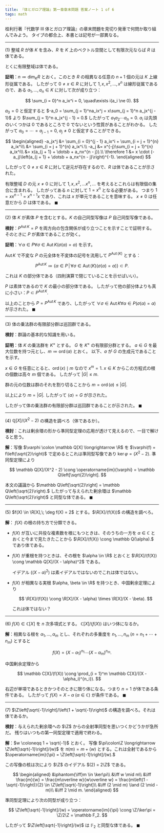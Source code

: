 ```yaml
---
title: 『体とガロア理論』第一章章末問題 答案ノート 1 of 6
tags: math
---
```


桂利行著『代数学 III 体とガロア理論』の章末問題を見切り発車で何問か取り組んでみよう。
タイプの都合上、本書とは記号が一部異なる。

----

$(1)$ 整域 $R$ が体 $K$ を含み、$R$ を $K$ 上のベクトル空間として有限次元ならば $R$ は体である。

とくに有限整域は体である。

**証明**：$n \coloneqq \dim_KR$ とおく。このとき $R$ の相異なる任意の $n + 1$ 個の元は $K$ 上線形従属である。
したがって $0 \ne x \in R$ に対して $1, x, x^2, \dotsc, x^n$
は線形従属であるので、ある $a_1, \dotsc, a_n \in K$ に対して次が成り立つ：

$$
\sum_{i = 0}^n a_ix^i = 0,
\quad\exists i(a_i \ne 0).
$$

$a_0 = 0$ と仮定すると $-a_0 = \sum_{j = 1}^na_ix^j = x\sum_{j = 1}^n a_jx^{j - 1}$ より
$\sum_{j = 1}^n a_jx^{j - 1} = 0.$ したがって $a_1a_2\dotsm a_n = 0.$
$a_i$ は先頭のいくつかは $0$ であるところで $0$ でないという性質があることがわかる。
したがって $a_0 = \dotsb = a_{j - 1} = 0,\;a_j \ne 0$ と仮定することができる。

$$
\begin{aligned}
-a_jx^j &= \sum_{i = 0}^{j - 1} a_ix^i + \sum_{i = j + 1}^{n} a_ix^i\\
&= \sum_{i = j + 1}^{n} a_ix^i.\\
-a_j &= x^{-j}\sum_{i = j + 1}^{n} a_ix^i\\
&= x(a_{j + 1} + \dotsb + a_nx^{n - j}).\\
\therefore 1 &= x \cdot (-a_j)\left(a_{j + 1} + \dotsb + a_nx^{n - j}\right)^{-1}.
\end{aligned}
$$

したがって $0 \ne x \in R$ に対して逆元が存在するので、$R$ は体であることが示された。

有限整域 $D$ の元 $x \ne 0$ に対して $1, x, x^2, \dotsc x^n, \dotsc$ を考えるとこれらは有限個の集合に含まれる。
したがってある $n$ に対して $1 = x^n$ となる必要がある。
つまり $1 = xx^{n-1} = x^{n-1}x$ であり、これは $x$ が単元であることを意味する。
$x \ne 0$ は任意だから $D$ は体である。
$\blacksquare$

----

$(2)$ 体 $K$ が素体 $P$ を含むとする。$K$ の自己同型写像は $P$ 自己同型写像である。

**検討**：$P^{\operatorname{Aut}K} = P$ を両方向の包含関係が成り立つことを示すことで証明する。
そのときに $P$ が素体であることが効く。

**証明**：$\forall \alpha \in P\forall \sigma \in \operatorname{Aut}K(\sigma(\alpha) = \alpha)$ を示す。

$\operatorname{Aut}K$ で不変な $P$ の元全体を不変体の記号を流用して $P^{\operatorname{Aut}(K)}$ とする：

$$
P^{\operatorname{Aut}K} \coloneqq \{ \alpha \in P\,|\,\forall \sigma \in \operatorname{Aut}(K)(\sigma(\alpha) = \alpha)\} \subset P.
$$

これは $K$ の部分体である（四則演算で閉じていることを示せばいい）。

$P$ は素体であるので $K$ の最小の部分体である。
したがって他の部分体よりも真に小さい：$P \subset P^{\operatorname{Aut}K}.$

以上のことから $P = P^{\operatorname{Aut}K}$ であり、したがって
$\forall \sigma \in \operatorname{Aut}K \forall \alpha \in P(\sigma(\alpha) = \alpha)$ が示された。
$\blacksquare$

----

$(3)$ 体の乗法群の有限部分群は巡回群である。

**検討**：群論の基本的な知識を用いる。

**証明**：体 $K$ の乗法群を $K^\times$ とする。
$G$ を $K^\times$ の有限部分群とする。
$a \in G$ を最大位数を持つ元とし、$m \coloneqq \operatorname{ord}(a)$ とおく。
以下、$a$ が $G$ の生成元であることを示す。

$x \in G$ を任意にとると、$\operatorname{ord}(x) \mid m$ なので $x^m = 1.$
$x \in K$ からこの方程式の根の個数は高々 $m$ 個である。
したがって $\lvert G \rvert \le m.$

群の元の位数は群のそれを割り切ることから $m = \operatorname{ord}(a) \le \lvert G \rvert.$

以上により $m = \lvert G \rvert.$ したがって $\langle a \rangle = G$
が示された。

したがって体の乗法群の有限部分群は巡回群であることが示された。
$\blacksquare$

----

$(4)$ $\mathbb Q[X]/(X^2 - 2)$ の構造を調べろ（体であるか）。

**検討**：これは剰余環の形から準同型定理の応用が透けて見えるので、一目で解けると思う。

**解**：写像 $\varphi \colon \mathbb Q[X] \longrightarrow \R$ を
$\varphi(f) = f\left(\sqrt{2}\right)$ で定めるとこれは準同型写像であり $\ker\varphi = (X^2 - 2).$
準同型定理により

$$
\mathbb Q[X]/(X^2 - 2) \cong \operatorname{im}{\varphi} = \mathbb Q\left[\sqrt{2}\right].
$$

本文の議論から $\mathbb Q\left[\sqrt{2}\right] = \mathbb Q\left(\sqrt{2}\right).$
したがって与えられた剰余環は $\mathbb Q\left(\sqrt{2}\right)$ と同型な体である。
$\blacksquare$

----

$(5)$ $f(X) \in \R[X],\; \deg f(X) = 2$ とする。$\R[X]/(f(X))$ の構造を調べろ。

**解**： $f(X)$ の根の持ち方で分類できる。

* $f(X)$ が互いに共役な複素数を根にもつときは、そのうちの一方を $\alpha \in \mathbb C$ とおくと今まで見たきたことから
  $\R[X]/(f(X)) \cong \mathbb Q(\alpha).$ であり体である。
* $f(X)$ が重根を持つときは、その根を $\alpha \in \R$ とおくと
  $\R[X]/(f(X)) \cong \mathbb Q[X]/(X - \alpha)^2$ である。

  イデアル $((X - \alpha)^2)$ は素イデアルではないのでこれは体ではない。
* $f(X)$ が相異なる実根 $\alpha, \beta \in \R$ を持つとき、中国剰余定理により

  $$
  \R[X]/(f(X)) \cong \R[X]/(X - \alpha) \times \R[X]/(X - \beta).
  $$

  これは体ではない？

----

$(6)$ $f(X) \in \mathbb C[X]$ を $n$ 次多項式とする。
$\mathbb C[X]/(f(X))$ はいつ体になるか。

**解**：相異なる根を $\alpha_1, \dotsc, \alpha_m$ とし、それぞれの多重度を
$n_1, \dotsc, n_m\;(n = n_1 + \dotsb + n_m)$ とすると

$$
f(X) = (X - \alpha_1)^{n_1} \dotsm (X - \alpha_m)^{n_m}.
$$

中国剰余定理から

$$
\mathbb C[X]/(f(X)) \cong \prod_{i = 1}^m
\mathbb C[X]/((X - \alpha_i)^{n_i}).
$$

右辺が単項であるときかつそのときに限り体になる。つまり $n = 1$ が体である条件である。
したがって $f(X) = X - \alpha\;(\alpha \in \mathbb C)$ が条件である。
$\blacksquare$

----

$(7)$ $\Z\left[\sqrt{-1}\right]/\left(1 + \sqrt{-1}\right)$ の構造を調べろ。それは体であるか。

**検討**：与えられた剰余環への $\Z$ からの全射準同型を思いつくかどうかが急所だ。
残りはいつもの第一同型定理で適用で終わる。

**解**：$w \coloneqq 1 + \sqrt{-1}$ とおく。
写像 $\pi\colon\Z \longrightarrow \Z\left[\sqrt{-1}\right]/(w)$ を
$\pi(m) = m + (w)$ とする。これは全射であるから $\operatorname{im}{\pi} = \Z\left[\sqrt{-1}\right]/(w).$

この写像の核は次により $\Z$ のイデアル $(2) = 2\Z$ である。

$$
\begin{aligned}
    &\phantom{\iff}m \in \ker\pi\\
    &\iff w \mid m\\
    &\iff \frac{m}{w} = \frac{m\overline w}{w\overline w} = \frac{m\left(1 - \sqrt{-1}\right)}{2} \in \Z\left[\sqrt{-1}\right]\\
    &\iff (2 \mid m) \land (2 \mid -m)\\
    &\iff 2 \mid m.
\end{aligned}
$$

準同型定理により次の同型が成り立つ：

$$
\Z\left[\sqrt{-1}\right]/(w) = \operatorname{im}{\pi} \cong \Z/\ker\pi
= \Z/2\Z = \mathbb F_2.
$$

したがって $\Z\left[\sqrt{-1}\right]/(w)$ は $\mathbb F_2$ と同型な体である。
$\blacksquare$
